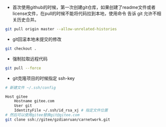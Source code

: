 - 首次使用github的时候，第一次创建git仓库，如果创建了readme文件或者license文件，在pull的时候不能将代码拉到本地，使用命令 告诉 git 允许不相关历史合并。

```bash
git pull origin master --allow-unrelated-histories
```

- git回滚本地未提交的修改

```bash
git checkout .
```

- 强制拉取远程代码

```bash
git pull --force
```



- git克隆项目的时候指定 ssh-key

```bash
# 新建文件 ~/.ssh/config

Host gitee
    Hostname gitee.com
    User git
    IdentityFile ~/.ssh/id_rsa_xj # 指定文件位置
# 然后可以使用gitee替换git@gitee.com
git clone ssh://gitee/gzdianruan/carnetwork.git
```






